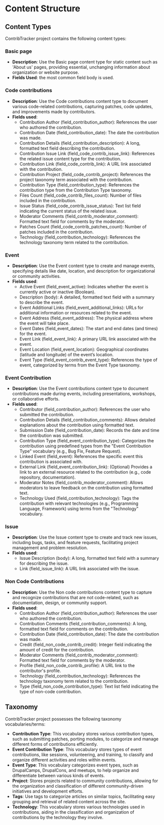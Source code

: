 # Content Structure

## Content Types

ContribTracker project contains the following content types:

### Basic page

- **Description**: Use the Basic page content type for static content such as 'About us' pages, providing essential, unchanging information about organization or website purpose.
- **Fields Used**: the most common field body is used.

### Code contributions

- **Description**: Use the Code contributions content type to document various code-related contributions, capturing patches, code updates, and improvements made by contributors.
- **Fields used**:
  - Contribution Author (field_contribution_author): References the user who authored the contribution.
  - Contribution Date (field_contribution_date): The date the contribution was made.
  - Contribution Details (field_contribution_description): A long, formatted text field describing the contribution.
  - Contribution Issue Link (field_code_contrib_issue_link): References the related issue content type for the contribution.
  - Contribution Link (field_code_contrib_link): A URL link associated with the contribution.
  - Contribution Project (field_code_contrib_project): References the project taxonomy term associated with the contribution.
  - Contribution Type (field_contribution_type): References the contribution type from the Contribution Type taxonomy.
  - Files Count (field_code_contrib_files_count): Number of files included in the contribution.
  - Issue Status (field_code_contrib_issue_status): Text list field indicating the current status of the related issue.
  - Moderator Comments (field_contrib_moderator_comment): Formatted text field for comments by the moderator.
  - Patches Count (field_code_contrib_patches_count): Number of patches included in the contribution.
  - Technology (field_contribution_technology): References the technology taxonomy term related to the contribution.

### Event

- **Description**: Use the Event content type to create and manage events, specifying details like date, location, and description for organizational or community activities.
- **Fields used**:
  - Active Event (field_event_active): Indicates whether the event is currently active or inactive (Boolean).
  - Description (body): A detailed, formatted text field with a summary to describe the event.
  - Event Additional Links (field_event_additional_links): URLs for additional information or resources related to the event.
  - Event Address (field_event_address): The physical address where the event will take place.
  - Event Dates (field_event_dates): The start and end dates (and times) for the event.
  - Event Link (field_event_link): A primary URL link associated with the event.
  - Event Location (field_event_location): Geographical coordinates (latitude and longitude) of the event’s location.
  - Event Type (field_event_contrib_event_type): References the type of event, categorized by terms from the Event Type taxonomy.

### Event Contribution

- **Description**: Use the Event contributions content type to document contributions made during events, including presentations, workshops, or collaborative efforts.
- **Fields used**:
  - Contributor (field_contribution_author): References the user who submitted the contribution.
  - Contribution Details (field_contribution_comments): Allows detailed explanations about the contribution using formatted text.
  - Submission Date (field_contribution_date): Records the date and time the contribution was submitted.
  - Contribution Type (field_event_contribution_type): Categorizes the contribution using predefined types from the "Event Contribution Type" vocabulary (e.g., Bug Fix, Feature Request).
  - Linked Event (field_event): References the specific event this contribution is associated with.
  - External Link (field_event_contribution_link): (Optional) Provides a link to an external resource related to the contribution (e.g., code repository, documentation).
  - Moderator Notes (field_contrib_moderator_comment): Allows moderators to leave feedback on the contribution using formatted text.
  - Technology Used (field_contribution_technology): Tags the contribution with relevant technologies (e.g., Programming Language, Framework) using terms from the "Technology" vocabulary.

### Issue

- **Description**: Use the Issue content type to create and track new issues, including bugs, tasks, and feature requests, facilitating project management and problem resolution.
- **Fields used**:
  - Issue Description (body): A long, formatted text field with a summary for describing the issue.
  - Link (field_issue_link): A URL link associated with the issue.

### Non Code Contributions

- **Description**: Use the Non code contributions content type to capture and recognize contributions that are not code-related, such as documentation, design, or community support.
- **Fields used**:
  - Contribution Author (field_contribution_author): References the user who authored the contribution.
  - Contribution Comments (field_contribution_comments): A long, formatted text field for comments on the contribution.
  - Contribution Date (field_contribution_date): The date the contribution was made.
  - Credit (field_non_code_contrib_credit): Integer field indicating the amount of credit for the contribution.
  - Moderator Comments (field_contrib_moderator_comment): Formatted text field for comments by the moderator.
  - Profile (field_non_code_contrib_profile): A URL link to the contributor's profile.
  - Technology (field_contribution_technology): References the technology taxonomy term related to the contribution.
  - Type (field_non_code_contribution_type): Text list field indicating the type of non-code contribution.

## Taxonomy

ContribTracker project possesses the following taxonomy vocabularies/terms:

- **Contribution Type**: This vocabulary stores various contribution types, such as submitting patches, porting modules, to categorize and manage different forms of contributions efficiently.
- **Event Contribution Type**: This vocabulary stores types of event contributions, like sessions, volunteering, and training, to classify and organize different activities and roles within events.
- **Event Type**: This vocabulary categorizes event types, such as DrupalCamps, DrupalCons, and meetups, to help organize and differentiate between various kinds of events.
- **Project**: Stores projects related to community contributions, allowing for the organization and classification of different community-driven initiatives and development efforts.
- **Tags**: Use tags to categorize articles on similar topics, facilitating easy grouping and retrieval of related content across the site.
- **Technology**: This vocabulary stores various technologies used in contributions, aiding in the classification and organization of contributions by the technology they involve.
